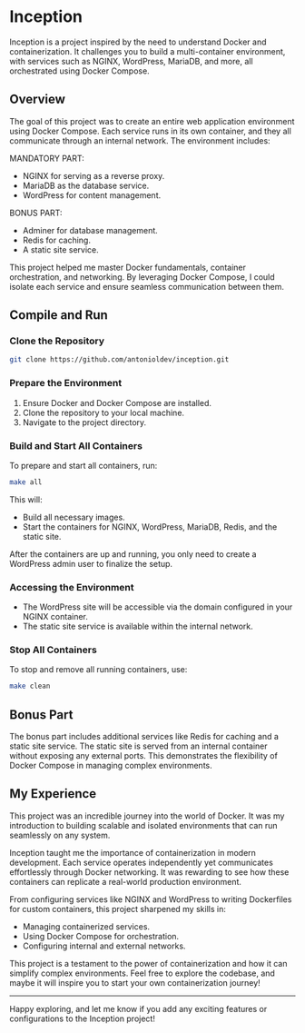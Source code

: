 # Inception

Inception is a project inspired by the need to understand Docker and containerization. It challenges you to build a multi-container environment, with services such as NGINX, WordPress, MariaDB, and more, all orchestrated using Docker Compose.

## Overview

The goal of this project was to create an entire web application environment using Docker Compose. Each service runs in its own container, and they all communicate through an internal network. The environment includes:

MANDATORY PART:
- NGINX for serving as a reverse proxy.
- MariaDB as the database service.
- WordPress for content management.

BONUS PART:
- Adminer for database management.
- Redis for caching.
- A static site service.

This project helped me master Docker fundamentals, container orchestration, and networking. By leveraging Docker Compose, I could isolate each service and ensure seamless communication between them.

## Compile and Run

### Clone the Repository
```bash
git clone https://github.com/antonioldev/inception.git
```

### Prepare the Environment
1. Ensure Docker and Docker Compose are installed.
2. Clone the repository to your local machine.
3. Navigate to the project directory.

### Build and Start All Containers
To prepare and start all containers, run:
```bash
make all
```

This will:
- Build all necessary images.
- Start the containers for NGINX, WordPress, MariaDB, Redis, and the static site.

After the containers are up and running, you only need to create a WordPress admin user to finalize the setup.

### Accessing the Environment
- The WordPress site will be accessible via the domain configured in your NGINX container.
- The static site service is available within the internal network.

### Stop All Containers
To stop and remove all running containers, use:
```bash
make clean
```

## Bonus Part

The bonus part includes additional services like Redis for caching and a static site service. The static site is served from an internal container without exposing any external ports. This demonstrates the flexibility of Docker Compose in managing complex environments.

## My Experience

This project was an incredible journey into the world of Docker. It was my introduction to building scalable and isolated environments that can run seamlessly on any system.

Inception taught me the importance of containerization in modern development. Each service operates independently yet communicates effortlessly through Docker networking. It was rewarding to see how these containers can replicate a real-world production environment.

From configuring services like NGINX and WordPress to writing Dockerfiles for custom containers, this project sharpened my skills in:
- Managing containerized services.
- Using Docker Compose for orchestration.
- Configuring internal and external networks.

This project is a testament to the power of containerization and how it can simplify complex environments. Feel free to explore the codebase, and maybe it will inspire you to start your own containerization journey!

---

Happy exploring, and let me know if you add any exciting features or configurations to the Inception project!

